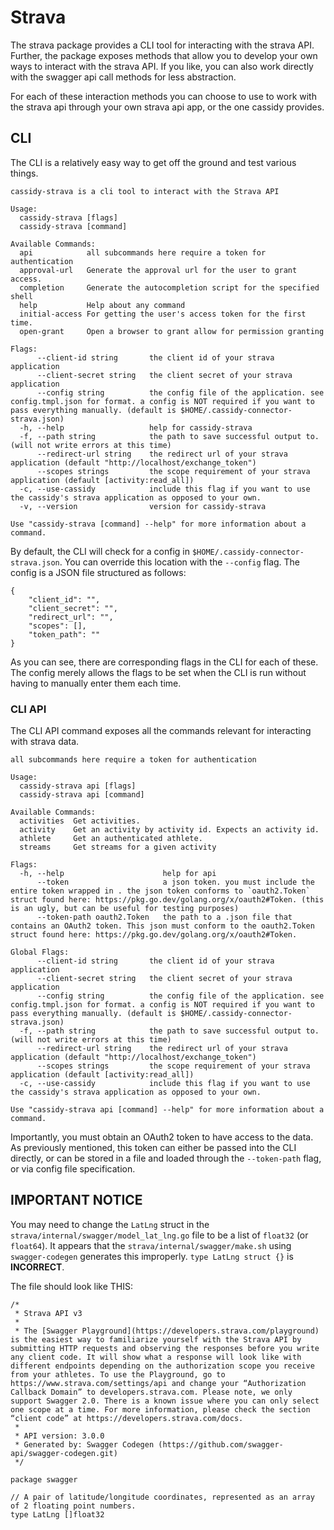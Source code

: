 # Strava

The strava package provides a CLI tool for interacting with the strava API.
Further, the package exposes methods that allow you to develop your own ways to interact with the strava API.
If you like, you can also work directly with the swagger api call methods for less abstraction.

For each of these interaction methods you can choose to use to work with the strava api through your own strava api app, or the one cassidy provides.

## CLI
The CLI is a relatively easy way to get off the ground and test various things.
```
cassidy-strava is a cli tool to interact with the Strava API

Usage:
  cassidy-strava [flags]
  cassidy-strava [command]

Available Commands:
  api            all subcommands here require a token for authentication
  approval-url   Generate the approval url for the user to grant access.
  completion     Generate the autocompletion script for the specified shell
  help           Help about any command
  initial-access For getting the user's access token for the first time.
  open-grant     Open a browser to grant allow for permission granting

Flags:
      --client-id string       the client id of your strava application
      --client-secret string   the client secret of your strava application
      --config string          the config file of the application. see config.tmpl.json for format. a config is NOT required if you want to pass everything manually. (default is $HOME/.cassidy-connector-strava.json)
  -h, --help                   help for cassidy-strava
  -f, --path string            the path to save successful output to. (will not write errors at this time)
      --redirect-url string    the redirect url of your strava application (default "http://localhost/exchange_token")
      --scopes strings         the scope requirement of your strava application (default [activity:read_all])
  -c, --use-cassidy            include this flag if you want to use the cassidy's strava application as opposed to your own.
  -v, --version                version for cassidy-strava

Use "cassidy-strava [command] --help" for more information about a command.
```

By default, the CLI will check for a config in `$HOME/.cassidy-connector-strava.json`. You can override this location with the `--config` flag.
The config is a JSON file structured as follows:
```
{
    "client_id": "",
    "client_secret": "",
    "redirect_url": "",
    "scopes": [],
    "token_path": ""
}
```
As you can see, there are corresponding flags in the CLI for each of these. The config merely allows the flags to be set when the CLI is run without having to manually enter them each time.

### CLI API
The CLI API command exposes all the commands relevant for interacting with strava data.
```
all subcommands here require a token for authentication

Usage:
  cassidy-strava api [flags]
  cassidy-strava api [command]

Available Commands:
  activities  Get activities.
  activity    Get an activity by activity id. Expects an activity id.
  athlete     Get an authenticated athlete.
  streams     Get streams for a given activity

Flags:
  -h, --help                      help for api
      --token                     a json token. you must include the entire token wrapped in . the json token conforms to `oauth2.Token` struct found here: https://pkg.go.dev/golang.org/x/oauth2#Token. (this is an ugly, but can be useful for testing purposes)
      --token-path oauth2.Token   the path to a .json file that contains an OAuth2 token. This json must conform to the oauth2.Token struct found here: https://pkg.go.dev/golang.org/x/oauth2#Token.

Global Flags:
      --client-id string       the client id of your strava application
      --client-secret string   the client secret of your strava application
      --config string          the config file of the application. see config.tmpl.json for format. a config is NOT required if you want to pass everything manually. (default is $HOME/.cassidy-connector-strava.json)
  -f, --path string            the path to save successful output to. (will not write errors at this time)
      --redirect-url string    the redirect url of your strava application (default "http://localhost/exchange_token")
      --scopes strings         the scope requirement of your strava application (default [activity:read_all])
  -c, --use-cassidy            include this flag if you want to use the cassidy's strava application as opposed to your own.

Use "cassidy-strava api [command] --help" for more information about a command.
```

Importantly, you must obtain an OAuth2 token to have access to the data. As previously mentioned, this token can either be passed into the CLI directly, or can be stored in a file and loaded through the `--token-path` flag, or via config file specification.

## IMPORTANT NOTICE
You may need to change the `LatLng` struct in the `strava/internal/swagger/model_lat_lng.go` file to be a list of `float32` (or `float64`). It appears that the `strava/internal/swagger/make.sh` using `swagger-codegen` generates this improperly.
`type LatLng struct {}` is **INCORRECT**.

The file should look like THIS:
```
/*
 * Strava API v3
 *
 * The [Swagger Playground](https://developers.strava.com/playground) is the easiest way to familiarize yourself with the Strava API by submitting HTTP requests and observing the responses before you write any client code. It will show what a response will look like with different endpoints depending on the authorization scope you receive from your athletes. To use the Playground, go to https://www.strava.com/settings/api and change your “Authorization Callback Domain” to developers.strava.com. Please note, we only support Swagger 2.0. There is a known issue where you can only select one scope at a time. For more information, please check the section “client code” at https://developers.strava.com/docs.
 *
 * API version: 3.0.0
 * Generated by: Swagger Codegen (https://github.com/swagger-api/swagger-codegen.git)
 */

package swagger

// A pair of latitude/longitude coordinates, represented as an array of 2 floating point numbers.
type LatLng []float32

```